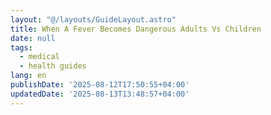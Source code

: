 ```yaml
---
layout: "@/layouts/GuideLayout.astro"
title: When A Fever Becomes Dangerous Adults Vs Children
date: null
tags:
  - medical
  - health guides
lang: en
publishDate: '2025-08-12T17:50:55+04:00'
updatedDate: '2025-08-13T13:48:57+04:00'
---
```



